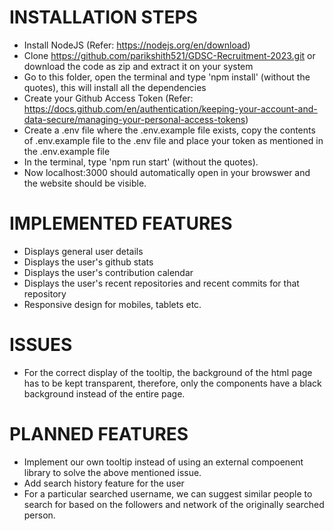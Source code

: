 
<h1>INSTALLATION STEPS</h1>

- Install NodeJS (Refer: https://nodejs.org/en/download)
- Clone https://github.com/parikshith521/GDSC-Recruitment-2023.git or download the code as zip and extract it on your system
- Go to this folder, open the terminal and type 'npm install' (without the quotes), this will install all the dependencies
- Create your Github Access Token (Refer: https://docs.github.com/en/authentication/keeping-your-account-and-data-secure/managing-your-personal-access-tokens)
- Create a .env file where the .env.example file exists, copy the contents of .env.example file to the .env file and place your token as mentioned in the .env.example file
- In the terminal, type 'npm run start' (without the quotes).
- Now localhost:3000 should automatically open in your browswer and the website should be visible.


<h1>IMPLEMENTED FEATURES</h1>

- Displays general user details
- Displays the user's github stats
- Displays the user's contribution calendar
- Displays the user's recent repositories and recent commits for that repository
- Responsive design for mobiles, tablets etc.

<h1>ISSUES</h1>

- For the correct display of the tooltip, the background of the html page has to be kept transparent, therefore, only the components have a black background instead of the entire page. 

<h1>PLANNED FEATURES</h1>

- Implement our own tooltip instead of using an external compoenent library to solve the above mentioned issue.
- Add search history feature for the user
- For a particular searched username, we can suggest similar people to search for based on the followers and network of the originally searched person.

